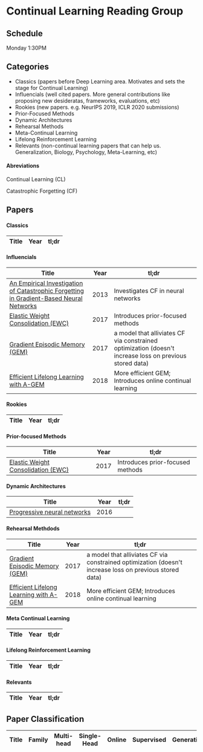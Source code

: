 # Continual Learning Reading Group

## Schedule

Monday 1:30PM

## Categories

* Classics (papers before Deep Learning area. Motivates and sets the stage for Continual Learning)
* Influencials (well cited papers. More general contributions like proposing new desideratas, frameworks, evaluations, etc)
* Rookies (new papers. e.g. NeurIPS 2019, ICLR 2020 submissions)
* Prior-Focused Methods
* Dynamic Architectures
* Rehearsal Methods
* Meta-Continual Learning
* Lifelong Reinforcement Learning
* Relevants (non-continual learning papers that can help us. Generalization, Biology, Psychology, Meta-Learning, etc)

#### Abreviations

Continual Learning (CL)

Catastrophic Forgetting (CF)


## Papers

#### Classics

Title | Year | tl;dr
--- | --- | ---

#### Influencials

Title | Year | tl;dr
--- | --- | ---
[An Empirical Investigation of Catastrophic Forgetting in Gradient-Based Neural Networks](https://arxiv.org/abs/1312.6211) | 2013 | Investigates CF in neural networks
[Elastic Weight Consolidation (EWC)](https://www.pnas.org/content/pnas/114/13/3521.full.pdf) | 2017 | Introduces prior-focused methods
[Gradient Episodic Memory (GEM)](https://arxiv.org/abs/1706.08840) | 2017 | a model that alliviates CF via constrained optimization (doesn't increase loss on previous stored data)
[Efficient Lifelong Learning with A-GEM](https://arxiv.org/abs/1812.00420) | 2018 | More efficient GEM; Introduces online continual learning

#### Rookies

Title | Year | tl;dr
--- | --- | ---

#### Prior-focused Methods

Title | Year | tl;dr
--- | --- | ---
[Elastic Weight Consolidation (EWC)](https://www.pnas.org/content/pnas/114/13/3521.full.pdf) | 2017 | Introduces prior-focused methods


#### Dynamic Architectures

Title | Year | tl;dr
--- | --- | ---
[Progressive neural networks](https://arxiv.org/abs/1606.04671) | 2016 |

#### Rehearsal Methdods

Title | Year | tl;dr
--- | --- | ---
[Gradient Episodic Memory (GEM)](https://arxiv.org/abs/1706.08840) | 2017 | a model that alliviates CF via constrained optimization (doesn't increase loss on previous stored data)
[Efficient Lifelong Learning with A-GEM](https://arxiv.org/abs/1812.00420) | 2018 | More efficient GEM; Introduces online continual learning


#### Meta Continual Learning

Title | Year | tl;dr
--- | --- | ---

#### Lifelong Reinforcement Learning

Title | Year | tl;dr
--- | --- | ---

#### Relevants 

Title | Year | tl;dr
--- | --- | ---


## Paper Classification


Title | Family | Multi-head | Single-Head | Online | Supervised | Generative | RL
--- | --- | --- | --- | --- | --- | --- | ---

